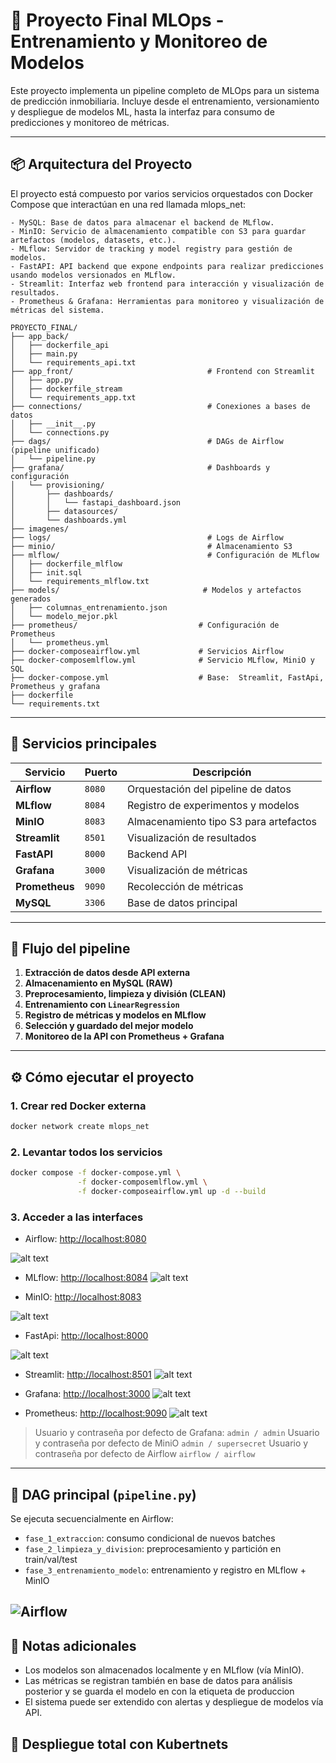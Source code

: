 # 📌 Proyecto Final MLOps - Entrenamiento y Monitoreo de Modelos

Este proyecto implementa un pipeline completo de MLOps para un sistema de predicción inmobiliaria. Incluye desde el entrenamiento, versionamiento y despliegue de modelos ML, hasta la interfaz para consumo de predicciones y monitoreo de métricas.

---

## 📦 Arquitectura del Proyecto

El proyecto está compuesto por varios servicios orquestados con Docker Compose que interactúan en una red llamada mlops_net:

    - MySQL: Base de datos para almacenar el backend de MLflow.
    - MinIO: Servicio de almacenamiento compatible con S3 para guardar artefactos (modelos, datasets, etc.).
    - MLflow: Servidor de tracking y model registry para gestión de modelos.
    - FastAPI: API backend que expone endpoints para realizar predicciones usando modelos versionados en MLflow.
    - Streamlit: Interfaz web frontend para interacción y visualización de resultados.
    - Prometheus & Grafana: Herramientas para monitoreo y visualización de métricas del sistema.

```
PROYECTO_FINAL/
├── app_back/
│   ├── dockerfile_api
│   ├── main.py
│   └── requirements_api.txt
├── app_front/                              # Frontend con Streamlit
│   ├── app.py
│   ├── dockerfile_stream
│   └── requirements_app.txt
├── connections/                            # Conexiones a bases de datos
│   ├── __init__.py
│   └── connections.py
├── dags/                                   # DAGs de Airflow (pipeline unificado)
│   └── pipeline.py
├── grafana/                                # Dashboards y configuración    
│   └── provisioning/
│       ├── dashboards/
│       │   └── fastapi_dashboard.json
│       ├── datasources/
│       └── dashboards.yml
├── imagenes/
├── logs/                                   # Logs de Airflow
├── minio/                                  # Almacenamiento S3 
├── mlflow/                                 # Configuración de MLflow
│   ├── dockerfile_mlflow
│   ├── init.sql
│   └── requirements_mlflow.txt
├── models/                                # Modelos y artefactos generados
│   ├── columnas_entrenamiento.json
│   └── modelo_mejor.pkl
├── prometheus/                           # Configuración de Prometheus
│   └── prometheus.yml
├── docker-composeairflow.yml             # Servicios Airflow
├── docker-composemlflow.yml              # Servicio MLflow, MiniO y SQL
├── docker-compose.yml                    # Base:  Streamlit, FastApi, Prometheus y grafana
├── dockerfile
└── requirements.txt
```
---

## 🚀 Servicios principales

| Servicio     | Puerto | Descripción |
|--------------|--------|-------------|
| **Airflow**  | `8080` | Orquestación del pipeline de datos |
| **MLflow**   | `8084` | Registro de experimentos y modelos |
| **MinIO**    | `8083` | Almacenamiento tipo S3 para artefactos |
| **Streamlit**| `8501` | Visualización de resultados |
| **FastAPI**  | `8000` | Backend API |
| **Grafana**  | `3000` | Visualización de métricas |
| **Prometheus** | `9090` | Recolección de métricas |
| **MySQL**    | `3306` | Base de datos principal |

---

## 🧪 Flujo del pipeline

1. **Extracción de datos desde API externa**
2. **Almacenamiento en MySQL (RAW)**
3. **Preprocesamiento, limpieza y división (CLEAN)**
4. **Entrenamiento con `LinearRegression`**
5. **Registro de métricas y modelos en MLflow**
6. **Selección y guardado del mejor modelo**
7. **Monitoreo de la API con Prometheus + Grafana**

---

## ⚙️ Cómo ejecutar el proyecto

### 1. Crear red Docker externa

```bash
docker network create mlops_net
```

### 2. Levantar todos los servicios

```bash
docker compose -f docker-compose.yml \
               -f docker-composemlflow.yml \
               -f docker-composeairflow.yml up -d --build
```

### 3. Acceder a las interfaces

- Airflow: [http://localhost:8080](http://localhost:8080)

![alt text](imagenes/Airflow_Dags.png)

- MLflow: [http://localhost:8084](http://localhost:8084)
![alt text](imagenes/mlflow_models.png)

- MinIO: [http://localhost:8083](http://localhost:8083)

![alt text](imagenes/MiniO_Bucket.png)

- FastApi: [http://localhost:8000](http://localhost:8000/docs)

![alt text](imagenes/FastApi.png)

- Streamlit: [http://localhost:8501](http://localhost:8501)
![alt text](imagenes/Streamlit_Prediccin.png)

- Grafana: [http://localhost:3000](http://localhost:3000)
![alt text](imagenes/Observabilidad_Graphana.png)

- Prometheus: [http://localhost:9090](http://localhost:9090)
![alt text](imagenes/Prometheus.png)

> Usuario y contraseña por defecto de Grafana: `admin / admin`
> Usuario y contraseña por defecto de MiniO `admin / supersecret`
> Usuario y contraseña por defecto de Airflow `airflow / airflow`

---

## 📁 DAG principal (`pipeline.py`)

Se ejecuta secuencialmente en Airflow:

- `fase_1_extraccion`: consumo condicional de nuevos batches
- `fase_2_limpieza_y_division`: preprocesamiento y partición en train/val/test
- `fase_3_entrenamiento_modelo`: entrenamiento y registro en MLflow + MinIO

![Airflow](imagenes/Pipeline_Airflow.png)
---

## 📌 Notas adicionales

- Los modelos son almacenados localmente y en MLflow (vía MinIO).
- Las métricas se registran también en base de datos para análisis posterior y se guarda el modelo en con la etiqueta de produccion
- El sistema puede ser extendido con alertas y despliegue de modelos vía API.

## 📁  Despliegue total con Kubertnets


